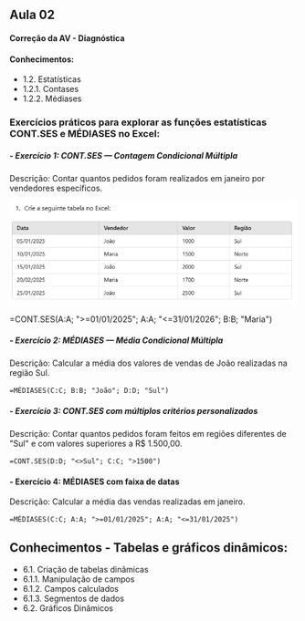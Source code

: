 ## Aula 02
#### Correção da AV - Diagnóstica

#### Conhecimentos:
- 1.2.  Estatísticas 
- 1.2.1.  Contases 
- 1.2.2.  Médiases 

### Exercícios práticos para explorar as funções estatísticas CONT.SES e MÉDIASES no Excel:

##### - Exercício 1: CONT.SES — Contagem Condicional Múltipla
Descrição: Contar quantos pedidos foram realizados em janeiro por vendedores específicos.


![alt text](image.png)

=CONT.SES(A:A; ">=01/01/2025"; A:A; "<=31/01/2026"; B:B; "Maria")

##### - Exercício 2: MÉDIASES — Média Condicional Múltipla
Descrição: Calcular a média dos valores de vendas de João realizadas na região Sul.

```
=MÉDIASES(C:C; B:B; "João"; D:D; "Sul")
```

##### - Exercício 3: CONT.SES com múltiplos critérios personalizados
Descrição: Contar quantos pedidos foram feitos em regiões diferentes de "Sul" e com valores superiores a R$ 1.500,00.

```
=CONT.SES(D:D; "<>Sul"; C:C; ">1500")
```

#### - Exercício 4: MÉDIASES com faixa de datas
Descrição: Calcular a média das vendas realizadas em janeiro.

```
=MÉDIASES(C:C; A:A; ">=01/01/2025"; A:A; "<=31/01/2025")

```

## Conhecimentos - Tabelas e gráficos dinâmicos:
- 6.1. Criação de tabelas dinâmicas
- 6.1.1. Manipulação de campos
- 6.1.2. Campos calculados
- 6.1.3. Segmentos de dados
- 6.2. Gráficos Dinâmicos